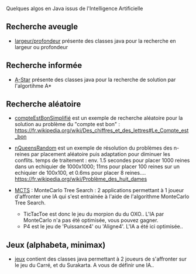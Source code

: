 Quelques algos en Java issus de l'Intelligence Artificielle

## Recherche aveugle

- [largeur/profondeur](https://github.com/EmmanuelADAM/IntelligenceArtificielleJava/tree/master/deepAndWideSearch/src) présente des classes java pour la recherche en largeur ou profondeur

## Recherche informée
- [A-Star](https://github.com/EmmanuelADAM/IntelligenceArtificielleJava/blob/master/astar/src) présente des classes java pour la recherche de solution par l'algortihme A*


## Recherche aléatoire 

- [compteEstBonSimplifié](https://github.com/EmmanuelADAM/IntelligenceArtificielleJava/tree/master/compteEstBonSimplifie/src) est un exemple de recherche aléatoire pour la solution au problème du "compte est bon" : https://fr.wikipedia.org/wiki/Des_chiffres_et_des_lettres#Le_Compte_est_bon

- [nQueensRandom](https://github.com/EmmanuelADAM/IntelligenceArtificielleJava/tree/master/nQueensRandom/src/centralised) est un exemple de résolution du problèmes des n-reines par placement aléatoire puis adaptation pour diminuer les conflits. temps de traitement : env. 1.5 secondes pour placer 1000 reines dans un echiquier de 1000x1000; 11ms pour placer 100 reines sur un echiquier de 100x100, et 0.6ms pour placer 8 reines.... https://fr.wikipedia.org/wiki/Problème_des_huit_dames

- [MCTS](https://github.com/EmmanuelADAM/IntelligenceArtificielleJava/tree/master/MCTS) : MonteCarlo Tree Search : 2 applications permettant à 1 joueur d'affronter une IA qui s'est entrainée à l'aide de l'algorithme MonteCarlo Tree Search.
  - TicTacToe est donc le jeu du morpion du du OXO.. L'IA par MonteCarlo n'a pas été optimisée, vous pouvez gagner.
  - P4 est le jeu de 'Puissance4' ou 'Aligne4'. L'IA a été ici optimisée.. 

## Jeux (alphabeta, minimax)

- [jeux](https://github.com/EmmanuelADAM/IntelligenceArtificielleJava/tree/master/jeux)  contient des classes java permettant à 2 joueurs de s'affronter sur le jeu du Carré, et du Surakarta. A vous de définir une IA..
